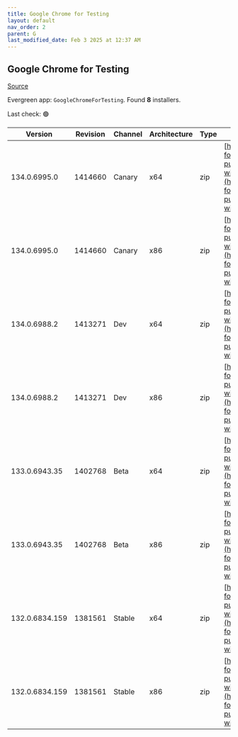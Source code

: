 ```yaml
---
title: Google Chrome for Testing
layout: default
nav_order: 2
parent: G
last_modified_date: Feb 3 2025 at 12:37 AM
---
```


## Google Chrome for Testing

[Source](https://googlechromelabs.github.io/chrome-for-testing/)

Evergreen app: `GoogleChromeForTesting`. Found **8** installers.

Last check: 🟢

| Version        | Revision | Channel | Architecture | Type | URI                                                                                                                                                                                              |
| -------------- | -------- | ------- | ------------ | ---- | ------------------------------------------------------------------------------------------------------------------------------------------------------------------------------------------------ |
| 134.0.6995.0   | 1414660  | Canary  | x64          | zip  | [https://storage.googleapis.com/chrome-for-testing-public/134.0.6995.0/win64/chrome-win64.zip](https://storage.googleapis.com/chrome-for-testing-public/134.0.6995.0/win64/chrome-win64.zip)     |
| 134.0.6995.0   | 1414660  | Canary  | x86          | zip  | [https://storage.googleapis.com/chrome-for-testing-public/134.0.6995.0/win32/chrome-win32.zip](https://storage.googleapis.com/chrome-for-testing-public/134.0.6995.0/win32/chrome-win32.zip)     |
| 134.0.6988.2   | 1413271  | Dev     | x64          | zip  | [https://storage.googleapis.com/chrome-for-testing-public/134.0.6988.2/win64/chrome-win64.zip](https://storage.googleapis.com/chrome-for-testing-public/134.0.6988.2/win64/chrome-win64.zip)     |
| 134.0.6988.2   | 1413271  | Dev     | x86          | zip  | [https://storage.googleapis.com/chrome-for-testing-public/134.0.6988.2/win32/chrome-win32.zip](https://storage.googleapis.com/chrome-for-testing-public/134.0.6988.2/win32/chrome-win32.zip)     |
| 133.0.6943.35  | 1402768  | Beta    | x64          | zip  | [https://storage.googleapis.com/chrome-for-testing-public/133.0.6943.35/win64/chrome-win64.zip](https://storage.googleapis.com/chrome-for-testing-public/133.0.6943.35/win64/chrome-win64.zip)   |
| 133.0.6943.35  | 1402768  | Beta    | x86          | zip  | [https://storage.googleapis.com/chrome-for-testing-public/133.0.6943.35/win32/chrome-win32.zip](https://storage.googleapis.com/chrome-for-testing-public/133.0.6943.35/win32/chrome-win32.zip)   |
| 132.0.6834.159 | 1381561  | Stable  | x64          | zip  | [https://storage.googleapis.com/chrome-for-testing-public/132.0.6834.159/win64/chrome-win64.zip](https://storage.googleapis.com/chrome-for-testing-public/132.0.6834.159/win64/chrome-win64.zip) |
| 132.0.6834.159 | 1381561  | Stable  | x86          | zip  | [https://storage.googleapis.com/chrome-for-testing-public/132.0.6834.159/win32/chrome-win32.zip](https://storage.googleapis.com/chrome-for-testing-public/132.0.6834.159/win32/chrome-win32.zip) |
